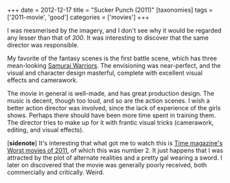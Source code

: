 +++
date = 2012-12-17
title = "Sucker Punch (2011)"
[taxonomies]
tags = ['2011-movie', 'good']
categories = ['movies']
+++

I was mesmerised by the imagery, and I don't see why it would be
regarded any lesser than that of *300*. It was interesting to discover
that the same director was responsible.

My favorite of the fantasy scenes is the first battle scene, which has
three mean-looking [Samurai Warriors]. The envisioning was near-perfect,
and the visual and character design masterful, complete with excellent
visual effects and camerawork.

The movie in general is well-made, and has great production design. The
music is decent, though too loud, and so are the action scenes. I wish a
better action director was involved, since the lack of experience of the
girls shows. Perhaps there should have been more time spent in training
them. The director tries to make up for it with frantic visual tricks
(camerawork, editing, and visual effects).

[**sidenote**] It's interesting that what got me to watch this is
[Time magazine's Worst movies of 2011], of which this was number 2. It
just happens that I was attracted by the plot of alternate realities and
a pretty gal wearing a sword. I later on discovered that the movie was
generally poorly received, both commercially and critically. Weird.

  [Samurai Warriors]: http://suckerpunch.wikia.com/wiki/Samurai_Warriors
  [Time magazine's Worst movies of 2011]: http://www.time.com/time/specials/packages/article/0,28804,2101344_2101366_2101545,00.html
